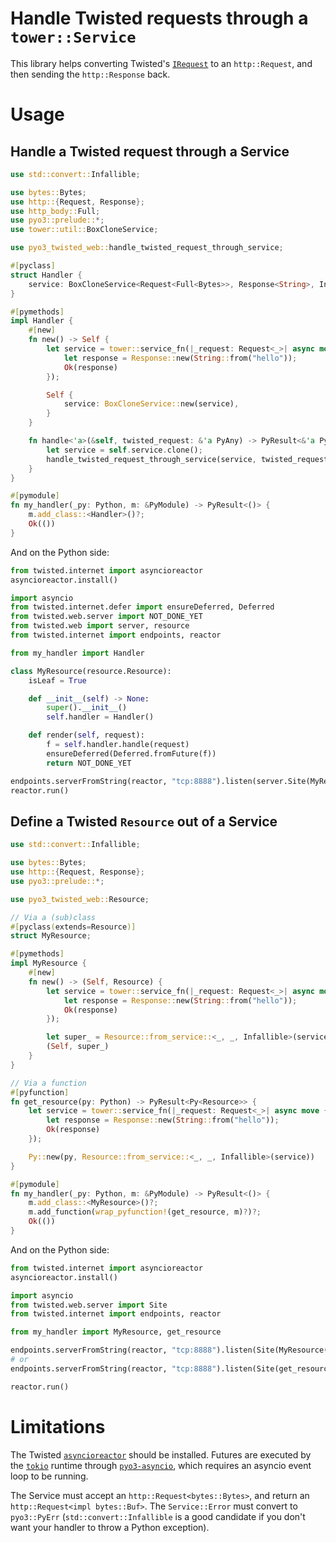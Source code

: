 # Handle Twisted requests through a `tower::Service`

This library helps converting Twisted's [`IRequest`][IRequest] to an `http::Request`, and then sending the `http::Response` back.

[IRequest]: https://docs.twistedmatrix.com/en/latest/api/twisted.web.iweb.IRequest.html

# Usage

## Handle a Twisted request through a Service

```rust
use std::convert::Infallible;

use bytes::Bytes;
use http::{Request, Response};
use http_body::Full;
use pyo3::prelude::*;
use tower::util::BoxCloneService;

use pyo3_twisted_web::handle_twisted_request_through_service;

#[pyclass]
struct Handler {
    service: BoxCloneService<Request<Full<Bytes>>, Response<String>, Infallible>,
}

#[pymethods]
impl Handler {
    #[new]
    fn new() -> Self {
        let service = tower::service_fn(|_request: Request<_>| async move {
            let response = Response::new(String::from("hello"));
            Ok(response)
        });

        Self {
            service: BoxCloneService::new(service),
        }
    }

    fn handle<'a>(&self, twisted_request: &'a PyAny) -> PyResult<&'a PyAny> {
        let service = self.service.clone();
        handle_twisted_request_through_service(service, twisted_request)
    }
}

#[pymodule]
fn my_handler(_py: Python, m: &PyModule) -> PyResult<()> {
    m.add_class::<Handler>()?;
    Ok(())
}
```

And on the Python side:

```python
from twisted.internet import asyncioreactor
asyncioreactor.install()

import asyncio
from twisted.internet.defer import ensureDeferred, Deferred
from twisted.web.server import NOT_DONE_YET
from twisted.web import server, resource
from twisted.internet import endpoints, reactor

from my_handler import Handler

class MyResource(resource.Resource):
    isLeaf = True

    def __init__(self) -> None:
        super().__init__()
        self.handler = Handler()

    def render(self, request):
        f = self.handler.handle(request)
        ensureDeferred(Deferred.fromFuture(f))
        return NOT_DONE_YET

endpoints.serverFromString(reactor, "tcp:8888").listen(server.Site(MyResource()))
reactor.run()
```

## Define a Twisted `Resource` out of a Service

```rust
use std::convert::Infallible;

use bytes::Bytes;
use http::{Request, Response};
use pyo3::prelude::*;

use pyo3_twisted_web::Resource;

// Via a (sub)class
#[pyclass(extends=Resource)]
struct MyResource;

#[pymethods]
impl MyResource {
    #[new]
    fn new() -> (Self, Resource) {
        let service = tower::service_fn(|_request: Request<_>| async move {
            let response = Response::new(String::from("hello"));
            Ok(response)
        });

        let super_ = Resource::from_service::<_, _, Infallible>(service);
        (Self, super_)
    }
}

// Via a function
#[pyfunction]
fn get_resource(py: Python) -> PyResult<Py<Resource>> {
    let service = tower::service_fn(|_request: Request<_>| async move {
        let response = Response::new(String::from("hello"));
        Ok(response)
    });

    Py::new(py, Resource::from_service::<_, _, Infallible>(service))
}

#[pymodule]
fn my_handler(_py: Python, m: &PyModule) -> PyResult<()> {
    m.add_class::<MyResource>()?;
    m.add_function(wrap_pyfunction!(get_resource, m)?)?;
    Ok(())
}
```

And on the Python side:

```python
from twisted.internet import asyncioreactor
asyncioreactor.install()

import asyncio
from twisted.web.server import Site
from twisted.internet import endpoints, reactor

from my_handler import MyResource, get_resource

endpoints.serverFromString(reactor, "tcp:8888").listen(Site(MyResource()))
# or
endpoints.serverFromString(reactor, "tcp:8888").listen(Site(get_resource()))

reactor.run()
```

# Limitations

The Twisted [`asyncioreactor`](https://twisted.org/documents/21.2.0/api/twisted.internet.asyncioreactor.html) should be installed. Futures are executed by the [`tokio`](https://tokio.rs/) runtime through [`pyo3-asyncio`](https://github.com/awestlake87/pyo3-asyncio), which requires an asyncio event loop to be running.

The Service must accept an `http::Request<bytes::Bytes>`, and return an `http::Request<impl bytes::Buf>`.
The `Service::Error` must convert to `pyo3::PyErr` (`std::convert::Infallible` is a good candidate if you don't want your handler to throw a Python exception).
